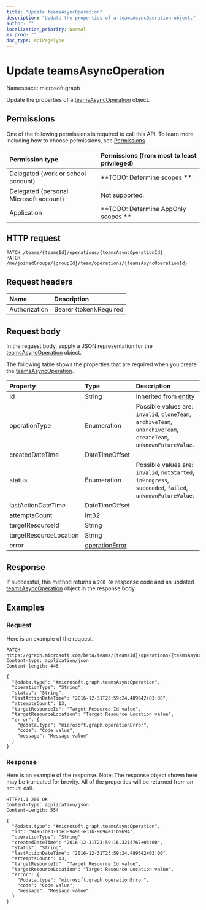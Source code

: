 ```yaml
---
title: "Update teamsAsyncOperation"
description: "Update the properties of a teamsAsyncOperation object."
author: ""
localization_priority: Normal
ms.prod: ""
doc_type: apiPageType
---
```


# Update teamsAsyncOperation

Namespace: microsoft.graph

Update the properties of a [teamsAsyncOperation](../resources/teamsasyncoperation.md) object.

## Permissions
One of the following permissions is required to call this API. To learn more, including how to choose permissions, see [Permissions](/concepts/permissions-reference.md).

|Permission type|Permissions (from most to least privileged)|
|:---|:---|
|Delegated (work or school account)|**TODO: Determine scopes **|
|Delegated (personal Microsoft account)|Not supported.|
|Application|**TODO: Determine AppOnly scopes **|

## HTTP request
<!-- {
  "blockType": "ignored"
}
-->
``` http
PATCH /teams/{teamsId}/operations/{teamsAsyncOperationId}
PATCH /me/joinedGroups/{groupId}/team/operations/{teamsAsyncOperationId}
```

## Request headers
|Name|Description|
|:---|:---|
|Authorization|Bearer {token}.Required|

## Request body
In the request body, supply a JSON representation for the [teamsAsyncOperation](../resources/teamsasyncoperation.md) object.

The following table shows the properties that are required when you create the [teamsAsyncOperation](../resources/teamsasyncoperation.md).

|Property|Type|Description|
|:---|:---|:---|
|id|String| Inherited from [entity](../resources/entity.md)|
|operationType|Enumeration| Possible values are: `invalid`, `cloneTeam`, `archiveTeam`, `unarchiveTeam`, `createTeam`, `unknownFutureValue`.|
|createdDateTime|DateTimeOffset||
|status|Enumeration| Possible values are: `invalid`, `notStarted`, `inProgress`, `succeeded`, `failed`, `unknownFutureValue`.|
|lastActionDateTime|DateTimeOffset||
|attemptsCount|Int32||
|targetResourceId|String||
|targetResourceLocation|String||
|error|[operationError](../resources/operationerror.md)||



## Response
If successful, this method returns a `200 OK` response code and an updated [teamsAsyncOperation](../resources/teamsasyncoperation.md) object in the response body.

## Examples

### Request
Here is an example of the request.
<!-- {
  "blockType": "request",
  "name": "update_teamsasyncoperation"
}
-->
``` http
PATCH https://graph.microsoft.com/beta/teams/{teamsId}/operations/{teamsAsyncOperationId}
Content-type: application/json
Content-length: 446

{
  "@odata.type": "#microsoft.graph.teamsAsyncOperation",
  "operationType": "String",
  "status": "String",
  "lastActionDateTime": "2016-12-31T23:59:24.489642+03:00",
  "attemptsCount": 13,
  "targetResourceId": "Target Resource Id value",
  "targetResourceLocation": "Target Resource Location value",
  "error": {
    "@odata.type": "microsoft.graph.operationError",
    "code": "Code value",
    "message": "Message value"
  }
}
```

### Response
Here is an example of the response. Note: The response object shown here may be truncated for brevity. All of the properties will be returned from an actual call.
<!-- {
  "blockType": "response",
  "truncated": true
}
-->
``` http
HTTP/1.1 200 OK
Content-Type: application/json
Content-Length: 554

{
  "@odata.type": "#microsoft.graph.teamsAsyncOperation",
  "id": "94961be3-1be3-9496-e31b-9694e31b9694",
  "operationType": "String",
  "createdDateTime": "2016-12-31T23:59:16.3214767+03:00",
  "status": "String",
  "lastActionDateTime": "2016-12-31T23:59:24.489642+03:00",
  "attemptsCount": 13,
  "targetResourceId": "Target Resource Id value",
  "targetResourceLocation": "Target Resource Location value",
  "error": {
    "@odata.type": "microsoft.graph.operationError",
    "code": "Code value",
    "message": "Message value"
  }
}
```


